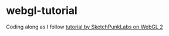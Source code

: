 # webgl-tutorial

Coding along as I follow [tutorial by SketchPunkLabs on WebGL 2](https://www.youtube.com/playlist?list=PLMinhigDWz6emRKVkVIEAaePW7vtIkaIF)
